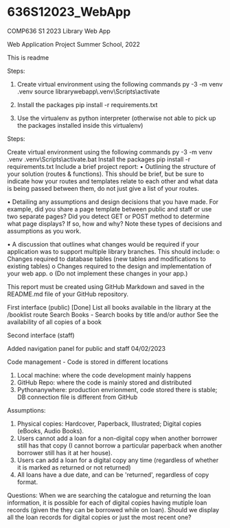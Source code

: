 # 636S12023_WebApp
COMP636 S1 2023 Library Web App 

Web Application Project Summer School, 2022

This is readme

Steps:
1. Create virtual environment using the following commands
        py -3 -m venv .venv
        source librarywebapp\\.venv\\Scripts\\activate
2. Install the packages
        pip install -r requirements.txt

3. Use the virtualenv as python interpreter (otherwise not able to pick up the packages installed inside this virtualenv)

Steps:

Create virtual environment using the following commands py -3 -m venv .venv .venv\Scripts\activate.bat
Install the packages pip install -r requirements.txt
Include a brief project report: • Outlining the structure of your solution (routes & functions). This should be brief, but be sure to indicate how your routes and templates relate to each other and what data is being passed between them, do not just give a list of your routes.

• Detailing any assumptions and design decisions that you have made. For example, did you share a page template between public and staff or use two separate pages? Did you detect GET or POST method to determine what page displays? If so, how and why? Note these types of decisions and assumptions as you work.

• A discussion that outlines what changes would be required if your application was to support multiple library branches. This should include: o Changes required to database tables (new tables and modifications to existing tables) o Changes required to the design and implementation of your web app. o (Do not implement these changes in your app.)

This report must be created using GitHub Markdown and saved in the README.md file of your GitHub repository.

First interface (public)
        [Done] List all books available in the library at the /booklist route
        Search Books - Search books by title and/or author
        See the availability of all copies of a book
        
Second interface (staff)

Added navigation panel for public and staff 04/02/2023

Code management - Code is stored in different locations
1. Local machine: where the code development mainly happens
2. GitHub Repo: where the code is mainly stored and distributed
3. Pythonanywhere: production envrionment, code stored there is stable; DB connection file is different from GitHub

Assumptions:

1. Physical copies: Hardcover, Paperback, Illustrated; Digital copies (eBooks, Audio Books).
2. Users cannot add a loan for a non-digital copy when another borrower still has that copy (I cannot borrow a particular paperback when another borrower still has it at her house).
3. Users can add a loan for a digital copy any time (regardless of whether it is marked as returned or not returned)
4. All loans have a due date, and can be 'returned', regardless of copy format.

Questions:
When we are searching the catalogue and returning the loan information, it is possible for each of digital copies having mutiple loan records (given the they can be borrowed while on loan). Should we display all the loan records for digital copies or just the most recent one?
